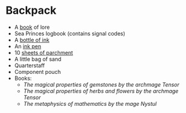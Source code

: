 # Backpack
- A [book](https://2014.5e.tools/items.html#book_phb) of lore
- Sea Princes logbook (contains signal codes)
- A [bottle of ink](https://2014.5e.tools/items.html#ink%20\(1-ounce%20bottle\)_phb)
- An [ink pen](https://2014.5e.tools/items.html#ink%20pen_phb)
- 10 [sheets of parchment](https://2014.5e.tools/items.html#parchment%20\(one%20sheet\)_phb)
- A little bag of sand
- Quarterstaff
- Component pouch
- Books:
	- *The magical properties of gemstones by the archmage Tensor*
	- *The magical properties of herbs and flowers by the archmage Tensor*
	- *The metaphysics of mathematics by the mage Nystul*
